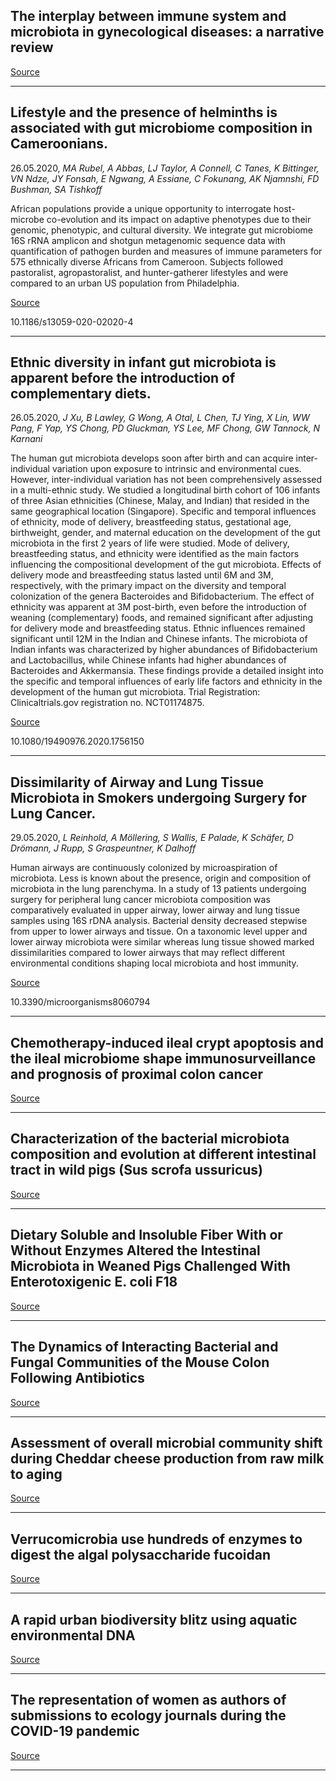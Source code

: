## The interplay between immune system and microbiota in gynecological diseases: a narrative review

[Source](http://scholar.google.com/scholar_url?url=https://www.europeanreview.org/wp/wp-content/uploads/5676-5690.pdf&hl=en&sa=X&d=10333862866869026052&scisig=AAGBfm3jVjsYHSYvmqy852dJs77d6HEFnA&nossl=1&oi=scholaralrt&hist=Jo9LMfoAAAAJ:8200090174938674687:AAGBfm2odimi8IozkeiKohETOE-tay-u8g)

---

## Lifestyle and the presence of helminths is associated with gut microbiome composition in Cameroonians.
 26.05.2020, _MA Rubel, A Abbas, LJ Taylor, A Connell, C Tanes, K Bittinger, VN Ndze, JY Fonsah, E Ngwang, A Essiane, C Fokunang, AK Njamnshi, FD Bushman, SA Tishkoff_


African populations provide a unique opportunity to interrogate host-microbe co-evolution and its impact on adaptive phenotypes due to their genomic, phenotypic, and cultural diversity. We integrate gut microbiome 16S rRNA amplicon and shotgun metagenomic sequence data with quantification of pathogen burden and measures of immune parameters for 575 ethnically diverse Africans from Cameroon. Subjects followed pastoralist, agropastoralist, and hunter-gatherer lifestyles and were compared to an urban US population from Philadelphia.

[Source](http://scholar.google.com/scholar_url?url=https://genomebiology.biomedcentral.com/articles/10.1186/s13059-020-02020-4&hl=en&sa=X&d=8212152131365543539&scisig=AAGBfm0ChCTBewr9RUFsh9O8JYKrSDgQgQ&nossl=1&oi=scholaralrt&hist=Jo9LMfoAAAAJ:8200090174938674687:AAGBfm2odimi8IozkeiKohETOE-tay-u8g)

10.1186/s13059-020-02020-4

---

## Ethnic diversity in infant gut microbiota is apparent before the introduction of complementary diets.
 26.05.2020, _J Xu, B Lawley, G Wong, A Otal, L Chen, TJ Ying, X Lin, WW Pang, F Yap, YS Chong, PD Gluckman, YS Lee, MF Chong, GW Tannock, N Karnani_


The human gut microbiota develops soon after birth and can acquire inter-individual variation upon exposure to intrinsic and environmental cues. However, inter-individual variation has not been comprehensively assessed in a multi-ethnic study. We studied a longitudinal birth cohort of 106 infants of three Asian ethnicities (Chinese, Malay, and Indian) that resided in the same geographical location (Singapore). Specific and temporal influences of ethnicity, mode of delivery, breastfeeding status, gestational age, birthweight, gender, and maternal education on the development of the gut microbiota in the first 2 years of life were studied. Mode of delivery, breastfeeding status, and ethnicity were identified as the main factors influencing the compositional development of the gut microbiota. Effects of delivery mode and breastfeeding status lasted until 6M and 3M, respectively, with the primary impact on the diversity and temporal colonization of the genera Bacteroides and Bifidobacterium. The effect of ethnicity was apparent at 3M post-birth, even before the introduction of weaning (complementary) foods, and remained significant after adjusting for delivery mode and breastfeeding status. Ethnic influences remained significant until 12M in the Indian and Chinese infants. The microbiota of Indian infants was characterized by higher abundances of Bifidobacterium and Lactobacillus, while Chinese infants had higher abundances of Bacteroides and Akkermansia. These findings provide a detailed insight into the specific and temporal influences of early life factors and ethnicity in the development of the human gut microbiota. Trial Registration: Clinicaltrials.gov registration no. NCT01174875.

[Source](http://scholar.google.com/scholar_url?url=https://www.tandfonline.com/doi/pdf/10.1080/19490976.2020.1756150&hl=en&sa=X&d=2418044216697928377&scisig=AAGBfm3l4erHE_u_KoDG40Fza8qn1FJq1A&nossl=1&oi=scholaralrt&hist=Jo9LMfoAAAAJ:8200090174938674687:AAGBfm2odimi8IozkeiKohETOE-tay-u8g)

10.1080/19490976.2020.1756150

---

## Dissimilarity of Airway and Lung Tissue Microbiota in Smokers undergoing Surgery for Lung Cancer.
 29.05.2020, _L Reinhold, A Möllering, S Wallis, E Palade, K Schäfer, D Drömann, J Rupp, S Graspeuntner, K Dalhoff_


Human airways are continuously colonized by microaspiration of microbiota. Less is known about the presence, origin and composition of microbiota in the lung parenchyma. In a study of 13 patients undergoing surgery for peripheral lung cancer microbiota composition was comparatively evaluated in upper airway, lower airway and lung tissue samples using 16S rDNA analysis. Bacterial density decreased stepwise from upper to lower airways and tissue. On a taxonomic level upper and lower airway microbiota were similar whereas lung tissue showed marked dissimilarities compared to lower airways that may reflect different environmental conditions shaping local microbiota and host immunity.

[Source](http://scholar.google.com/scholar_url?url=https://www.mdpi.com/2076-2607/8/6/794/pdf&hl=en&sa=X&d=14108055407311995625&scisig=AAGBfm12xhuEw7dzGeF1qqHUMSjH5rOUoQ&nossl=1&oi=scholaralrt&hist=Jo9LMfoAAAAJ:8200090174938674687:AAGBfm2odimi8IozkeiKohETOE-tay-u8g)

10.3390/microorganisms8060794

---

## Chemotherapy-induced ileal crypt apoptosis and the ileal&nbsp;microbiome&nbsp;shape immunosurveillance and prognosis of proximal colon cancer

[Source](http://scholar.google.com/scholar_url?url=https://www.nature.com/articles/s41591-020-0882-8&hl=en&sa=X&d=16954399354167056290&scisig=AAGBfm3oqfBJtRZovfaIrCK6Zigwz0Jrew&nossl=1&oi=scholaralrt&hist=Jo9LMfoAAAAJ:12957046728903795407:AAGBfm35H2ybFPMRldRqiQr8moXVjz5jig)

---

## Characterization of the bacterial microbiota composition and evolution at different intestinal tract in wild pigs (Sus scrofa ussuricus)

[Source](http://scholar.google.com/scholar_url?url=https://peerj.com/articles/9124/&hl=en&sa=X&d=2326075225279100314&scisig=AAGBfm0sMh9DN_zgD35cYn_7MBOIJ40DwQ&nossl=1&oi=scholaralrt&hist=Jo9LMfoAAAAJ:8200090174938674687:AAGBfm2odimi8IozkeiKohETOE-tay-u8g)

---

## Dietary Soluble and Insoluble Fiber With or Without Enzymes Altered the Intestinal Microbiota in Weaned Pigs Challenged With Enterotoxigenic E. coli F18

[Source](http://scholar.google.com/scholar_url?url=https://www.frontiersin.org/articles/10.3389/fmicb.2020.01110/full&hl=en&sa=X&d=5125170466643222229&scisig=AAGBfm0yFOUFCmS8qo8IzPySH1xBiGgH6Q&nossl=1&oi=scholaralrt&hist=Jo9LMfoAAAAJ:8200090174938674687:AAGBfm2odimi8IozkeiKohETOE-tay-u8g)

---

## The Dynamics of Interacting Bacterial and Fungal&nbsp;Communities<strong>&nbsp;</strong>of the Mouse Colon Following Antibiotics

[Source](http://scholar.google.com/scholar_url?url=https://link.springer.com/content/pdf/10.1007/s00248-020-01525-6.pdf&hl=en&sa=X&d=17200220685118681476&scisig=AAGBfm1rTWDKon4mGXDvLTgG574fNeWaQg&nossl=1&oi=scholaralrt&hist=Jo9LMfoAAAAJ:12957046728903795407:AAGBfm35H2ybFPMRldRqiQr8moXVjz5jig)

---

## Assessment of overall&nbsp;microbial&nbsp;community shift during Cheddar cheese production from raw milk to aging

[Source](http://scholar.google.com/scholar_url?url=https://link.springer.com/content/pdf/10.1007/s00253-020-10651-7.pdf&hl=en&sa=X&d=17623045605711268833&scisig=AAGBfm2-Tl_Vs9NUW6vLWewTB4OsQIZL3A&nossl=1&oi=scholaralrt&hist=Jo9LMfoAAAAJ:489127521551979671:AAGBfm1AubYP_Oznxke33zOc3LOQGAQzTw)

---

## Verrucomicrobia use hundreds of enzymes to digest the algal polysaccharide fucoidan

[Source](https://www.nature.com/articles/s41564-020-0720-2)

---

## A rapid urban biodiversity blitz using aquatic environmental DNA

[Source](https://www.biorxiv.org/content/10.1101/2020.05.27.116905v1)

---

## The representation of women as authors of submissions to ecology journals during the COVID-19 pandemic

[Source](https://www.biorxiv.org/content/10.1101/2020.05.29.123455v1)

---

